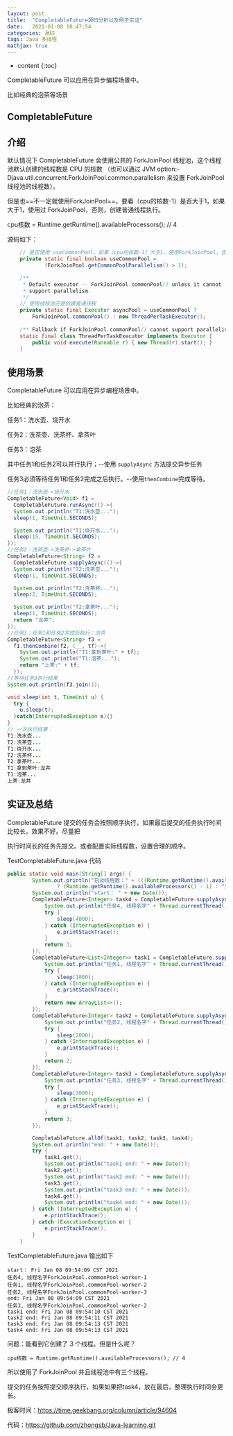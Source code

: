 ```yaml
---
layout: post
title:  "CompletableFuture源码分析以及例子实证"
date:   2021-01-08 10:47:54
categories: 源码
tags: Java 多线程
mathjax: true
---
```


* content
{:toc}

CompletableFuture 可以应用在异步编程场景中。

比如经典的泡茶等场景




## CompletableFuture

## 介绍

默认情况下 CompletableFuture 会使用公共的 ForkJoinPool 线程池，这个线程池默认创建的线程数是 CPU 的核数
（也可以通过 JVM option:-Djava.util.concurrent.ForkJoinPool.common.parallelism 来设置 ForkJoinPool 线程池的线程数）。

但是也==不一定就使用ForkJoinPool==，要看（cpu的核数-1）是否大于1，如果大于1，使用过 ForkJoinPool，否则，创建普通线程执行。

cpu核数 = Runtime.getRuntime().availableProcessors(); // 4

源码如下：

```java
    // 是否使用 useCommonPool，如果（cpu的核数-1）大于1，使用ForkJoinPool，否则，不使用线程池。
    private static final boolean useCommonPool =
            (ForkJoinPool.getCommonPoolParallelism() > 1);

    /**
     * Default executor -- ForkJoinPool.commonPool() unless it cannot
     * support parallelism.
     */
    // 使用线程池还是创建普通线程
    private static final Executor asyncPool = useCommonPool ?
        ForkJoinPool.commonPool() : new ThreadPerTaskExecutor();
    
    /** Fallback if ForkJoinPool.commonPool() cannot support parallelism */
    static final class ThreadPerTaskExecutor implements Executor {
        public void execute(Runnable r) { new Thread(r).start(); }
    }
```

## 使用场景

CompletableFuture 可以应用在异步编程场景中。

比如经典的泡茶：

任务1：洗水壶、烧开水

任务2：洗茶壶、洗茶杯、拿茶叶

任务3：泡茶

其中任务1和任务2可以并行执行；--使用 `supplyAsync` 方法提交异步任务

任务3必须等待任务1和任务2完成之后执行。--使用`thenCombine`完成等待。

```java
//任务1：洗水壶->烧开水
CompletableFuture<Void> f1 = 
  CompletableFuture.runAsync(()->{
  System.out.println("T1:洗水壶...");
  sleep(1, TimeUnit.SECONDS);

  System.out.println("T1:烧开水...");
  sleep(15, TimeUnit.SECONDS);
});
//任务2：洗茶壶->洗茶杯->拿茶叶
CompletableFuture<String> f2 = 
  CompletableFuture.supplyAsync(()->{
  System.out.println("T2:洗茶壶...");
  sleep(1, TimeUnit.SECONDS);

  System.out.println("T2:洗茶杯...");
  sleep(2, TimeUnit.SECONDS);

  System.out.println("T2:拿茶叶...");
  sleep(1, TimeUnit.SECONDS);
  return "龙井";
});
//任务3：任务1和任务2完成后执行：泡茶
CompletableFuture<String> f3 = 
  f1.thenCombine(f2, (__, tf)->{
    System.out.println("T1:拿到茶叶:" + tf);
    System.out.println("T1:泡茶...");
    return "上茶:" + tf;
  });
//等待任务3执行结果
System.out.println(f3.join());

void sleep(int t, TimeUnit u) {
  try {
    u.sleep(t);
  }catch(InterruptedException e){}
}
// 一次执行结果：
T1:洗水壶...
T2:洗茶壶...
T1:烧开水...
T2:洗茶杯...
T2:拿茶叶...
T1:拿到茶叶:龙井
T1:泡茶...
上茶:龙井
```

## 实证及总结

CompletableFuture 提交的任务会按照顺序执行，如果最后提交的任务执行时间比较长，效果不好。尽量把

执行时间长的任务先提交。或者配置实际线程数，设置合理的顺序。



TestCompletableFuture.java 代码

```java
public static void main(String[] args) {
        System.out.println("启动线程数：" + (((Runtime.getRuntime().availableProcessors() - 1) > 1)
                ? (Runtime.getRuntime().availableProcessors() - 1) : "实际任务数"));
        System.out.println("start： " + new Date());
        CompletableFuture<Integer> task4 = CompletableFuture.supplyAsync(() -> {
            System.out.println("任务4, 线程名字" + Thread.currentThread().getName());
            try {
                sleep(4000);
            } catch (InterruptedException e) {
                e.printStackTrace();
            }
            return 3;
        });
        CompletableFuture<List<Integer>> task1 = CompletableFuture.supplyAsync(() -> {
            System.out.println("任务1, 线程名字" + Thread.currentThread().getName());
            try {
                sleep(1000);
            } catch (InterruptedException e) {
                e.printStackTrace();
            }
            return new ArrayList<>();
        });
        CompletableFuture<Integer> task2 = CompletableFuture.supplyAsync(() -> {
            System.out.println("任务2, 线程名字" + Thread.currentThread().getName());
            try {
                sleep(2000);
            } catch (InterruptedException e) {
                e.printStackTrace();
            }
            return 2;
        });
        CompletableFuture<Integer> task3 = CompletableFuture.supplyAsync(() -> {
            System.out.println("任务3, 线程名字" + Thread.currentThread().getName());
            try {
                sleep(3000);
            } catch (InterruptedException e) {
                e.printStackTrace();
            }
            return 3;
        });

        CompletableFuture.allOf(task1, task2, task3, task4);
        System.out.println("end: " + new Date());
        try {
            task1.get();
            System.out.println("task1 end: " + new Date());
            task2.get();
            System.out.println("task2 end: " + new Date());
            task3.get();
            System.out.println("task3 end: " + new Date());
            task4.get();
            System.out.println("task4 end: " + new Date());
        } catch (InterruptedException e) {
            e.printStackTrace();
        } catch (ExecutionException e) {
            e.printStackTrace();
        }
    }
```

TestCompletableFuture.java 输出如下


```
start： Fri Jan 08 09:54:09 CST 2021
任务4, 线程名字ForkJoinPool.commonPool-worker-1
任务1, 线程名字ForkJoinPool.commonPool-worker-2
任务2, 线程名字ForkJoinPool.commonPool-worker-3
end: Fri Jan 08 09:54:09 CST 2021
任务3, 线程名字ForkJoinPool.commonPool-worker-2
task1 end: Fri Jan 08 09:54:10 CST 2021
task2 end: Fri Jan 08 09:54:11 CST 2021
task3 end: Fri Jan 08 09:54:13 CST 2021
task4 end: Fri Jan 08 09:54:13 CST 2021
```

问题：能看到它创建了 3 个线程。但是什么呢？

```
cpu核数 = Runtime.getRuntime().availableProcessors(); // 4
```

所以使用了 ForkJoinPool 并且线程池中有三个线程。

提交的任务按照提交顺序执行，如果如果把task4，放在最后，整理执行时间会更长。


极客时间：https://time.geekbang.org/column/article/94604

代码：https://github.com/zhongsb/Java-learning.git